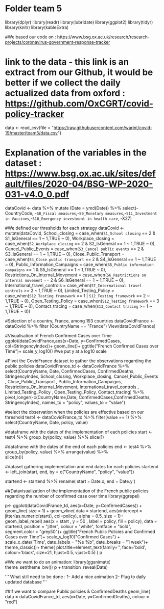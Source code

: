 # Folder team 5

library(dplyr)
library(readr)
library(lubridate)
library(ggplot2)
library(tidyr)
library(knitr)
library(kableExtra)

#We based our code on : https://www.bsg.ox.ac.uk/research/research-projects/coronavirus-government-response-tracker
# link to the data - this link is an extract from our Github, it would be better if we collect the daily actualized data from oxford : https://github.com/OxCGRT/covid-policy-tracker
data <- read_csv(file = "https://raw.githubusercontent.com/warint/covid-19/master/team5/data.csv")

# Explanation of the variables in the dataset : https://www.bsg.ox.ac.uk/sites/default/files/2020-04/BSG-WP-2020-031-v4.0_0.pdf
dataCovid <- data %>%
  mutate (Date = ymd(Date)) %>% 
  select(-CountryCode, -`S8_Fiscal measures`,-`S9_Monetary measures`,-`S11_Investment in Vaccines`,-`S10_Emergency investment in health care`, -X27)

#We defined our thresholds for each strategy
dataCovid <- mutate(dataCovid, 
                    School_closing = case_when(`S1_School closing` == 2 & S1_IsGeneral == 1 ~ 1,TRUE ~ 0),
                    Workplace_closing = case_when(`S2_Workplace closing` == 2 & S2_IsGeneral == 1 ~ 1,TRUE ~ 0),
                    Cancel_Public_Events = case_when(`S3_Cancel public events` == 2 & S3_IsGeneral == 1 ~ 1,TRUE ~ 0),
                    Close_Public_Transport = case_when(`S4_Close public transport` == 2 & S4_IsGeneral == 1 ~ 1,TRUE ~ 0),
                    Public_Information_Campaigns = case_when(`S5_Public information campaigns` == 1 & S5_IsGeneral == 1 ~ 1,TRUE ~ 0),
                    Restrictions_On_Internal_Movement = case_when(`S6_Restrictions on internal movement` == 2 & S6_IsGeneral == 1 ~ 1,TRUE ~ 0),
                    International_travel_controls = case_when(`S7_International travel controls` >= 2 ~ 1,TRUE ~ 0),
                    Limited_Testing_Policy = case_when(`S12_Testing framework` == 1 | `S12_Testing framework` == 2 ~ 1,TRUE ~ 0), 
                    Open_Testing_Policy = case_when(`S12_Testing framework` == 3 ~ 1,TRUE ~ 0),
                    Contact_tracing = case_when(`S13_Contact tracing` >= 1 ~ 1,TRUE ~ 0))

#Selection of a country, France,  among 193 countries
dataCovidFrance <- dataCovid %>%
  filter (CountryName == "France")
View(dataCovidFrance)

#Visualisation of French Confirmed Cases over Time
ggplot(dataCovidFrance,aes(x=Date, y=ConfirmedCases, col=StringencyIndex))+
  geom_line()+
  ggtitle("French Confirmed Cases over Time")+
  scale_y_log10() #we put y at a log10 scale

#Pivot the CovidFrance dataset to gather the observations regarding the public policies
dataCovidFrance_td <- dataCovidFrance %>% 
  select(CountryName, Date, ConfirmedCases, ConfirmedDeaths, StringencyIndex, School_closing,
         Workplace_closing,
         Cancel_Public_Events ,
         Close_Public_Transport ,
         Public_Information_Campaigns,
         Restrictions_On_Internal_Movement,
         International_travel_controls ,
         Limited_Testing_Policy , 
         Open_Testing_Policy,
         Contact_tracing) %>%
  pivot_longer(-c(CountryName,Date, ConfirmedCases,ConfirmedDeaths, StringencyIndex), names_to = "policy", values_to = "value")

#select the observation when the policies are effective based on our threshold
test4 <- dataCovidFrance_td %>% 
  filter(value == 1) %>%
  select(CountryName, Date, policy, value)

#dataframe with the dates of the implementation of each policies
start <- test4 %>%
  group_by(policy, value) %>%
  slice(1)

#dataframe with the dates of the end of each policies
end <- test4 %>%
  group_by(policy, value) %>%
  arrange(value) %>%  
  slice(n())

#dataset gathering implementation and end dates for each policies
startend <- left_join(start, end, by = c("CountryName", "policy", "value"))

startend <- startend %>% 
  rename(
    start = Date.x,
    end = Date.y
  )

##Datavisualization of the implementation of the French public policies regarding the number of confirmed case over time
library(ggrepel)

p<- ggplot(dataCovidFrance_td, aes(x=Date, y=ConfirmedCases)) + 
  geom_line(
    size = 1) +
  geom_vline(
    data = startend,
    aes(xintercept = jitter(as.numeric(start)), col=policy),
    alpha = 0.5,
    size = 1)+
  geom_label_repel(
    aes(x = start , y = 50 , label = policy, fill = policy),
    data = startend,
    position = "jitter",
    colour = "white", 
    fontface = "bold",
    segment.color = "grey50")+
  ggtitle("French Public Policies and Confirmed Cases over Time")+
  scale_y_log10("Confirmed Cases") + 
  scale_x_date('Time', date_labels = "%e %b", date_breaks = "1 week")+
  theme_classic()+
  theme(
    plot.title=element_text(family='', face='bold', colour='black', size=21, hjust=0.5, vjust=0.5)
  )
p


#We we want to do an animation:
library(gganimate)
theme_set(theme_bw())
p + transition_reveal(Date)

'''
What still need to be done :
1- Add a nice animation 
2- Plug to daily updated database
'''


##if we want to compare Public policies & ConfirmedDeaths
  geom_line(
    data = dataCovidFrance_td,
    aes(x=Date, y=ConfirmedDeaths),
    colour = "red")



